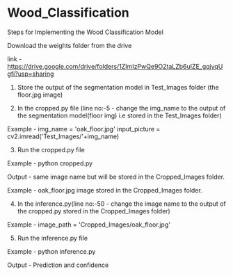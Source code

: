 # Wood_Classification

Steps for Implementing the Wood Classification Model

Download the weights folder from the drive

link - https://drive.google.com/drive/folders/1ZImIzPwQe9O2taLZb6uIZE_gqjyqUgfi?usp=sharing

1. Store the output of the segmentation model in Test_Images folder (the floor.jpg image)

2. In the cropped.py file (line no:-5 - change the img_name to the output of the segmentation model(floor img) i.e stored in the Test_Images folder)

Example - img_name = 'oak_floor.jpg' 
          input_picture = cv2.imread('Test_Images/'+img_name)

3. Run the cropped.py file

Example - python cropped.py

Output - same image name but will be stored in the Cropped_Images folder.

Example - oak_floor.jpg image stored in the Cropped_Images folder.


4. In the inference.py(line no:-50 - change the image name to the output of the cropped.py stored in the Cropped_Images folder)

Example - image_path = 'Cropped_Images/oak_floor.jpg'

5. Run the inference.py file

Example - python inference.py

Output - Prediction and confidence
